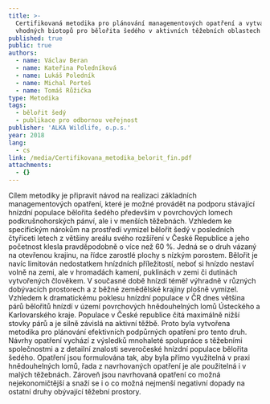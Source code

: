 ```yaml
---
title: >-
  Certifikovaná metodika pro plánování managementových opatření a vytváření
  vhodných biotopů pro bělořita šedého v aktivních těžebních oblastech
published: true
public: true
authors:
  - name: Václav Beran
  - name: Kateřina Poledníková
  - name: Lukáš Poledník
  - name: Michal Porteš
  - name: Tomáš Růžička
type: Metodika
tags:
  - bělořit šedý
  - publikace pro odbornou veřejnost
publisher: 'ALKA Wildlife, o.p.s.'
year: 2018
lang:
  - cs
link: /media/Certifikovana_metodika_belorit_fin.pdf
attachments:
  - {}
---
```

Cílem metodiky je připravit návod na realizaci základních managementových opatření, které je možné provádět na podporu stávající hnízdní populace bělořita šedého především v povrchových lomech podkrušnohorských pánví, ale i v menších těžebnách. Vzhledem ke specifickým nárokům na prostředí vymizel bělořit šedý v posledních čtyřiceti letech z většiny areálu svého rozšíření v České Republice a jeho početnost klesla pravděpodobně o více než 60 %. Jedná se o druh vázaný na otevřenou krajinu, na řídce zarostlé plochy s nízkým porostem. Bělořit je navíc limitován nedostatkem hnízdních příležitostí, neboť si hnízdo nestaví volně na zemi, ale v hromadách kamení, puklinách v zemi či dutinách vytvořených člověkem. V současné době hnízdí téměř výhradně v různých dobývacích prostorech a z běžné zemědělské krajiny plošně vymizel. Vzhledem k dramatickému poklesu hnízdní populace v ČR dnes většina párů bělořitů hnízdí v území povrchových hnědouhelných lomů Ústeckého a Karlovarského kraje. Populace v České republice čítá maximálně nižší stovky párů a je silně závislá na aktivní těžbě. Proto byla vytvořena metodika pro plánování efektivních podpůrných opatření pro tento druh. Návrhy opatření vychází z výsledků mnohaleté spolupráce s těžebními společnostmi a z detailní znalosti severočeské hnízdní populace bělořita šedého. Opatření jsou formulována tak, aby byla přímo využitelná v praxi hnědouhelných lomů, řada z navrhovaných opatření je ale použitelná i v malých těžebnách. Zároveň jsou navrhovaná opatření co možná nejekonomičtější a snaží se i o co možná nejmenší negativní dopady na ostatní druhy obývající těžební prostory.

